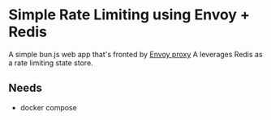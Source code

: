 # Simple Rate Limiting using Envoy + Redis

A simple bun.js web app that's fronted by [Envoy proxy](https://www.envoyproxy.io/) A  leverages Redis as a rate limiting state store.

## Needs
  - docker compose
